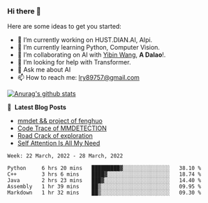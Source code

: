 ### Hi there 👋

<!--
**LRY89757/LRY89757** is a ✨ _special_ ✨ repository because its `README.md` (this file) appears on your GitHub profile.
-->
Here are some ideas to get you started:

- 🔭 I’m currently working on HUST.DIAN.AI, AIpi.
- 🌱 I’m currently learning Python, Computer Vision.
- 👯 I’m collaborating on AI with [Yibin Wang](https://github.com/flyleeee), **A Dalao**!.
- 🤔 I’m looking for help with Transformer.
- 💬 Ask me about AI
- 📫 How to reach me: lry89757@gmail.com
<!-- - 😄 Pronouns: ... -->
<!-- - ⚡ Fun fact: ... -->

[![Anurag's github stats](https://github-readme-stats.vercel.app/api?username=LRY89757)](https://github.com/anuraghazra/github-readme-stats)

📕 &nbsp;**Latest Blog Posts**
<!-- BLOG-POST-LIST:START -->
- [mmdet && project of fenghuo](https://lry89757.github.io/2021/11/09/mmdet-project-of-fenghuo/)
- [Code Trace of MMDETECTION](https://lry89757.github.io/2021/10/16/code-trace-of-mmdetection/)
- [Road Crack of exploration](https://lry89757.github.io/2021/10/04/lu-mian-lie-feng-shu-ju-ji-diao-yan/)
- [Self Attention Is All My Need](https://lry89757.github.io/2021/10/13/self-attention-is-all-my-need/)
<!-- - [God Mode in browsers: document.designMode = "on"](https://dev.to/gautamkrishnar/god-mode-in-browsers-document-designmode-on-2pmo) -->
<!-- BLOG-POST-LIST:END -->

<!--START_SECTION:waka-->
```text
Week: 22 March, 2022 - 28 March, 2022

Python     6 hrs 20 mins   █████████▓░░░░░░░░░░░░░░░   38.10 % 
C++        3 hrs 6 mins    ████▓░░░░░░░░░░░░░░░░░░░░   18.74 % 
Java       2 hrs 23 mins   ███▓░░░░░░░░░░░░░░░░░░░░░   14.40 % 
Assembly   1 hr 39 mins    ██▒░░░░░░░░░░░░░░░░░░░░░░   09.95 % 
Markdown   1 hr 32 mins    ██▒░░░░░░░░░░░░░░░░░░░░░░   09.30 % 
```
<!--END_SECTION:waka-->

